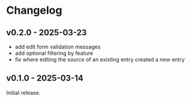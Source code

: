 # Changelog

## v0.2.0 - 2025-03-23

* add edit form validation messages
* add optional filtering by feature
* fix where editing the source of an existing entry created a new entry

## v0.1.0 - 2025-03-14

Initial release.
